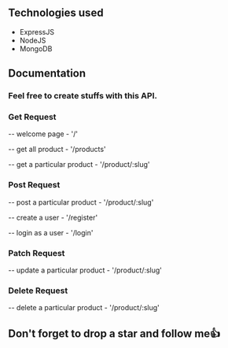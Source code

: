 ## Technologies used

- ExpressJS
- NodeJS
- MongoDB

## Documentation

### Feel free to create stuffs with this API.

### Get Request

-- welcome page - '/'

-- get all product - '/products'

-- get a particular product - '/product/:slug'

### Post Request

-- post a particular product - '/product/:slug'

-- create a user - '/register'

-- login as a user - '/login'

### Patch Request

-- update a particular product - '/product/:slug'

### Delete Request

-- delete a particular product - '/product/:slug'

## Don't forget to drop a star and follow me:+1:
